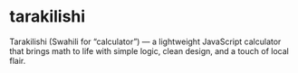 # tarakilishi
Tarakilishi (Swahili for “calculator”) — a lightweight JavaScript calculator that brings math to life with simple logic, clean design, and a touch of local flair.
